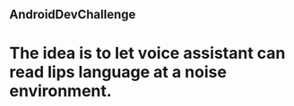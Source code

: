 ## AndroidDevChallenge
# The idea is to let voice assistant can read lips language at a noise environment.
